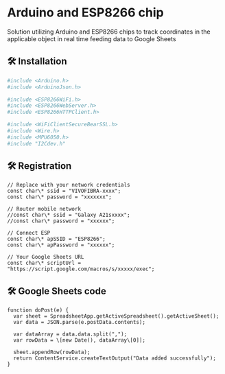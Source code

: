 # Arduino and ESP8266 chip 

Solution utilizing Arduino and ESP8266 chips to track coordinates in the applicable object in real time feeding data to Google Sheets

## 🛠️ Installation

```bash
#include <Arduino.h>
#include <ArduinoJson.h>

#include <ESP8266WiFi.h>
#include <ESP8266WebServer.h>
#include <ESP8266HTTPClient.h>

#include <WiFiClientSecureBearSSL.h>
#include <Wire.h>
#include <MPU6050.h>
#include "I2Cdev.h"
```

## 🛠️ Registration

```
// Replace with your network credentials
const char\* ssid = "VIVOFIBRA-xxxx";
const char\* password = "xxxxxxx";

// Router mobile network
//const char\* ssid = "Galaxy A21sxxxx";
//const char\* password = "xxxxxx";

// Connect ESP
const char\* apSSID = "ESP8266";
const char\* apPassword = "xxxxxx";

// Your Google Sheets URL
const char\* scriptUrl = "https://script.google.com/macros/s/xxxxx/exec";
```

## 🛠️ Google Sheets code

```
function doPost(e) {
  var sheet = SpreadsheetApp.getActiveSpreadsheet().getActiveSheet();
  var data = JSON.parse(e.postData.contents);

  var dataArray = data.data.split(",");
  var rowData = \[new Date(), dataArray\[0]];

  sheet.appendRow(rowData);
  return ContentService.createTextOutput("Data added successfully");
}
```

